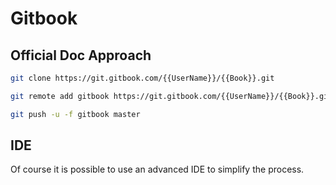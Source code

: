 # Gitbook

## Official Doc Approach

```bash
git clone https://git.gitbook.com/{{UserName}}/{{Book}}.git
```

```bash
git remote add gitbook https://git.gitbook.com/{{UserName}}/{{Book}}.git
```

```bash
git push -u -f gitbook master
```

## IDE

Of course it is possible to use an advanced IDE to simplify the process.